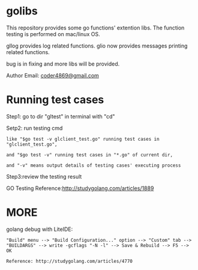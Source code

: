 # golibs
This repository provides some go functions' extention libs. The function testing is performed on mac/linux OS.

gllog provides log related functions.
glio now provides messages printing related functions.

bug is in fixing and more libs will be provided.

Author Email: coder4869@gmail.com




# Running test cases
Step1: go to dir "gltest" in terminal with "cd"

Setp2: run testing cmd

	like "$go test -v glclient_test.go" running test cases in "glclient_test.go",
	
	and "$go test -v" running test cases in "*.go" of current dir,
	
	and "-v" means output details of testing cases' executing process

Step3:review the testing result

GO Testing Reference:http://studygolang.com/articles/1889

# MORE
golang debug with LiteIDE: 

	"Build" menu --> "Build Configuration..." option --> "Custom" tab --> "BUILDARGS" --> write -gcflags "-N -l" --> Save & Rebuild --> F5 --> OK
	
	Reference: http://studygolang.com/articles/4770



